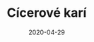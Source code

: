 ---
title: "Cícerové karí"
date: "2020-04-29"
image: ../images/cicerove-kari.jpg
categories:
  - "vege"
---